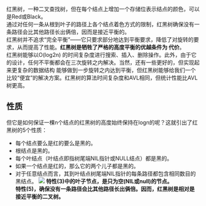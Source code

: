 红黑树，一种二叉查找树，但在每个结点上增加一个存储位表示结点的颜色，可以是Red或Black。   
通过对任何一条从根到叶子的路径上各个结点着色方式的限制，红黑树确保没有一条路径会比其他路径长出俩倍，因而是接近平衡的。   
红黑树并不追求“完全平衡”——它只要求部分地达到平衡要求，降低了对旋转的要求，从而提高了性能。**红黑树是牺牲了严格的高度平衡的优越条件为 代价**。   
红黑树能够以O(log2n) 的时间复杂度进行搜索、插入、删除操作。此外，由于它的设计，任何不平衡都会在三次旋转之内解决。当然，还有一些更好的，但实现起来更复杂的数据结构 能够做到一步旋转之内达到平衡，但红黑树能够给我们一个比较“便宜”的解决方案。红黑树的算法时间复杂度和AVL相同，但统计性能比AVL树更高。
## 性质
但它是如何保证一棵n个结点的红黑树的高度始终保持在logn的呢？这就引出了红黑树的5个性质：

* 每个结点要么是红的要么是黑的。  
* 根结点是黑的。  
* 每个叶结点（叶结点即指树尾端NIL指针或NULL结点）都是黑的。  
* 如果一个结点是红的，那么它的两个儿子都是黑的。  
* 对于任意结点而言，其到叶结点树尾端NIL指针的每条路径都包含相同数目的黑结点。 
![](http://images.cnitblog.com/i/497634/201403/251730074203156.jpg)
**特性(3)中的叶子节点，是只为空(NIL或null)的节点。**        
**特性(5)，确保没有一条路径会比其他路径长出俩倍。因而，红黑树是相对是接近平衡的二叉树。**
